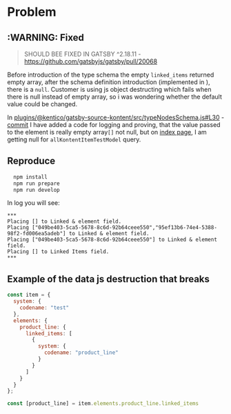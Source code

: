 # Problem

## :WARNING: Fixed

> SHOULD BEE FIXED IN GATSBY ^2.18.11 - https://github.com/gatsbyjs/gatsby/pull/20068

Before introduction of the type schema the empty `linked_items` returned empty array, after the schema definition introduction (implemented in ), there is a `null`. Customer is using js object destructing which fails when there is null instead of empty array, so i was wondering whether the default value could be changed.

In [plugins/@kentico/gatsby-source-kontent/src/typeNodesSchema.js#L30](plugins/@kentico/gatsby-source-kontent/src/typeNodesSchema.js#L30) - [commit](https://github.com/Simply007/gatsby-null-instead-of-array/commit/4281908c1952c3df2a6338243aabe4e88600d9c3) I have added a code for logging and proving, that the value passed to the element is really empty array`[]` not null, but on [index page](src/pages/index.js), I am getting null for `allKontentItemTestModel` query.

## Reproduce

```sh
  npm install
  npm run prepare
  npm run develop
```

In log you will see:

```plain
***
Placing [] to Linked & element field.
Placing ["049be403-5ca5-5678-8c6d-92b64ceee550","95ef13b6-74e4-5388-98f2-fd006ea5adeb"] to Linked & element field.
Placing ["049be403-5ca5-5678-8c6d-92b64ceee550"] to Linked & element field.
Placing [] to Linked Items field.
***
```

## Example of the data js destruction that breaks

```js
const item = {
  system: {
    codename: "test"
  },
  elements: {
    product_line: {
      linked_items: [
        {
          system: {
            codename: "product_line"
          }
        }
      ]
    }
  }
};

const [product_line] = item.elements.product_line.linked_items
```
